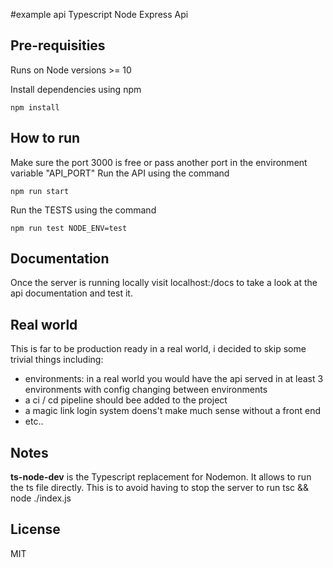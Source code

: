 #example api
Typescript Node Express Api

## Pre-requisities
Runs on Node versions >= 10

Install dependencies using npm
```
npm install
```

## How to run
Make sure the port 3000 is free or pass another port in the environment variable "API_PORT"
Run the API using the command
```
npm run start
```

Run the TESTS using the command
```
npm run test NODE_ENV=test
```

## Documentation
Once the server is running locally visit localhost:<PORT>/docs to take a look at the api documentation and test it.

## Real world
This is far to be production ready in a real world, i decided to skip some trivial things including:
- environments: in a real world you would have the api served in at least 3 environments with config changing between environments
- a ci / cd pipeline should bee added to the project
- a magic link login system doens't make much sense without a front end
- etc..

## Notes
**ts-node-dev** is the Typescript replacement for Nodemon. It allows to run the ts file directly. This is to avoid having to stop the server to run tsc && node ./index.js

## License
MIT

